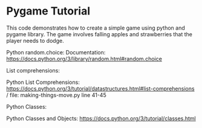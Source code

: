 # Pygame Tutorial

This code demonstrates how to create a simple game using python and pygame library. The game involves falling apples and strawberries that the player needs to dodge.

Python random.choice: Documentation: https://docs.python.org/3/library/random.html#random.choice

List comprehensions: 

Python List Comprehensions: https://docs.python.org/3/tutorial/datastructures.html#list-comprehensions / file: making-things-move.py line 41-45

Python Classes: 

Python Classes and Objects: https://docs.python.org/3/tutorial/classes.html